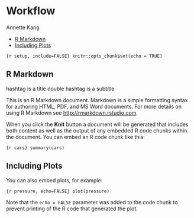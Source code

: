 Workflow
================
Annette Kang

- [R Markdown](#r-markdown)
- [Including Plots](#including-plots)

`{r setup, include=FALSE} knitr::opts_chunk$set(echo = TRUE)`

## R Markdown

hashtag is a title double hashtag is a subtitle

This is an R Markdown document. Markdown is a simple formatting syntax
for authoring HTML, PDF, and MS Word documents. For more details on
using R Markdown see <http://rmarkdown.rstudio.com>.

When you click the **Knit** button a document will be generated that
includes both content as well as the output of any embedded R code
chunks within the document. You can embed an R code chunk like this:

`{r cars} summary(cars)`

## Including Plots

You can also embed plots, for example:

`{r pressure, echo=FALSE} plot(pressure)`

Note that the `echo = FALSE` parameter was added to the code chunk to
prevent printing of the R code that generated the plot.
